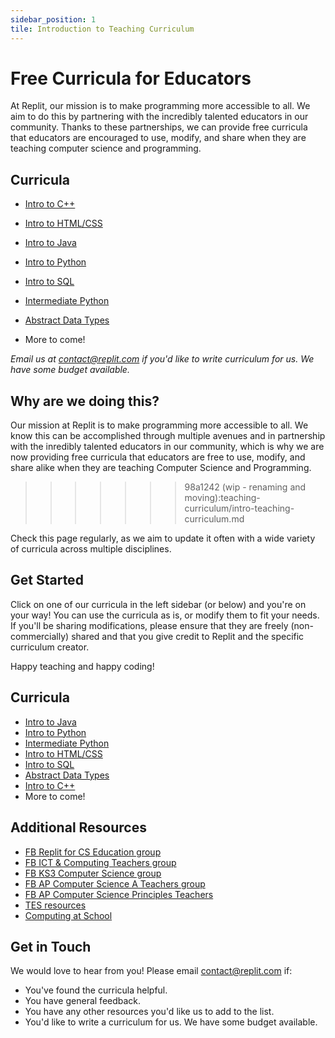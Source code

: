 ```yaml
---
sidebar_position: 1
tile: Introduction to Teaching Curriculum
---
```


# Free Curricula for Educators

At Replit, our mission is to make programming more accessible to all. We aim to do this by partnering with the incredibly talented educators in our community. Thanks to these partnerships, we can provide free curricula that educators are encouraged to use, modify, and share when they are teaching computer science and programming.

## Curricula

- [Intro to C++](/teaching-curriculum/intro-cpp)
- [Intro to HTML/CSS](/teaching-curriculum/intro-html-css)
- [Intro to Java](/teaching-curriculum/intro-java)
- [Intro to Python](/teaching-curriculum/intro-python)
- [Intro to SQL](/teaching-curriculum/intro-sql)
- [Intermediate Python](/teaching-curriculum/intermediate-python)
- [Abstract Data Types](/teaching-curriculum/abstract-data-types)

- More to come!

*Email us at contact@replit.com if you'd like to write curriculum for us. We have some budget available.*

## **Why are we doing this?**

Our mission at Replit is to make programming more accessible to all. We know this can be accomplished through multiple avenues and in partnership with the inredibly talented educators in our community, which is why we are now providing free curricula that educators are free to use, modify, and share alike when they are teaching Computer Science and Programming.
>>>>>>> 98a1242 (wip - renaming and moving):teaching-curriculum/intro-teaching-curriculum.md

Check this page regularly, as we aim to update it often with a wide variety of curricula across multiple disciplines.

## Get Started

Click on one of our curricula in the left sidebar (or below) and you're on your way! You can use the curricula as is, or modify them to fit your needs. If you'll be sharing modifications, please ensure that they are freely (non-commercially) shared and that you give credit to Replit and the specific curriculum creator. 

Happy teaching and happy coding!

## Curricula
- [Intro to Java](/teaching-curriculum/intro-java)
- [Intro to Python](/teaching-curriculum/intro-python)
- [Intermediate Python](/teaching-curriculum/intermediate-python)
- [Intro to HTML/CSS](/teaching-curriculum/intro-html-css)
- [Intro to SQL](/teaching-curriculum/intro-sql)
- [Abstract Data Types](/teaching-curriculum/abstract-data-types)
- [Intro to C++](/teaching-curriculum/intro-cpp)
- More to come! 

## Additional Resources

- [FB Replit for CS Education group](https://www.facebook.com/groups/replitforcseducation/)
- [FB ICT & Computing Teachers group](https://www.facebook.com/groups/ict.computing/)
- [FB KS3 Computer Science group](https://www.facebook.com/groups/ks3computing/)
- [FB AP Computer Science A Teachers group](https://www.facebook.com/groups/APComputerScienceTeachers/)
- [FB AP Computer Science Principles Teachers](https://www.facebook.com/groups/APComputerSciencePrinciples)
- [TES resources](https://www.tes.com/teaching-resources)
- [Computing at School](https://www.computingatschool.org.uk/)

## Get in Touch 

We would love to hear from you! Please email [contact@replit.com](mailto:contact@replit.com) if:
- You've found the curricula helpful.
- You have general feedback.
- You have any other resources you'd like us to add to the list.
- You'd like to write a curriculum for us. We have some budget available.
